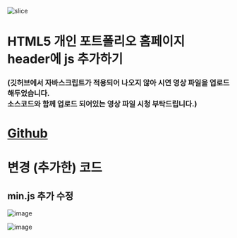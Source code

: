 ![slice](https://capsule-render.vercel.app/api?type=slice&color=auto&height=200&text=js%20추가하기&fontAlign=70&rotate=13&fontAlignY=25&desc=20231010&descAlignY=44)

# HTML5 개인 포트폴리오 홈페이지 header에 js 추가하기

### (깃허브에서 자바스크립트가 적용되어 나오지 않아 시연 영상 파일을 업로드 해두었습니다. <br> 소스코드와 함께 업로드 되어있는 영상 파일 시청 부탁드립니다.)
# <a href="https://baesub.github.io/Tue_Report/1010/ch04_mportpolio/mintro.html"> Github </a>

# 변경 (추가한) 코드
## min.js 추가 수정
![image](https://github.com/baesub/Tue_Report/assets/113866062/7b19ac3e-c031-4c8e-a0f2-ea01a279c5e6)

![image](https://github.com/baesub/Tue_Report/assets/113866062/63b393e4-9803-4d77-995c-71a9a5e5a620)

